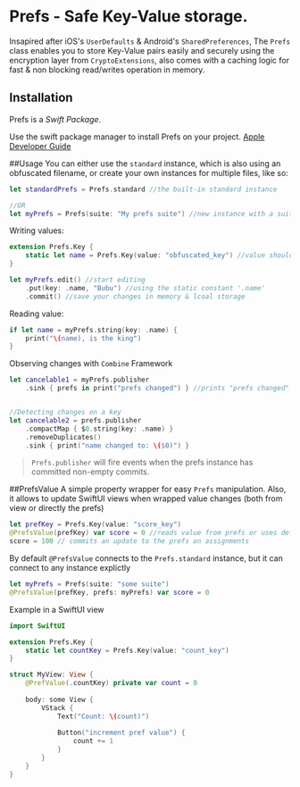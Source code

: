# Prefs - Safe Key-Value storage. 

Insapired after iOS's `UserDefaults` & Android's `SharedPreferences`, The `Prefs` class enables you to store Key-Value pairs easily and securely using the encryption layer from `CryptoExtensions`, also comes with a caching logic for fast & non blocking read/writes operation in memory.

## Installation
Prefs is a *Swift Package*. 

Use the swift package manager to install Prefs on your project. [Apple Developer Guide](https://developer.apple.com/documentation/xcode/adding_package_dependencies_to_your_app)

##Usage
You can either use the `standard` instance, which is also using an obfuscated filename, or create your own instances for multiple files, like so:

```swift
let standardPrefs = Prefs.standard //the built-in standard instance 

//OR
let myPrefs = Prefs(suite: "My prefs suite") //new instance with a suite name
```

Writing values: 
```swift	
extension Prefs.Key {
	static let name = Prefs.Key(value: "obfuscated_key") //value should be obfuscated
}

let myPrefs.edit() //start editing
	.put(key: .name, "Bubu") //using the static constant '.name'
	.commit() //save your changes in memory & lcoal storage
```

Reading value:
```swift
if let name = myPrefs.string(key: .name) {
	print("\(name), is the king")
}
```

Observing changes with `Combine` Framework
```swift
let cancelable1 = myPrefs.publisher
	.sink { prefs in print("prefs changed") } //prints "prefs changed" whenever we commit changes.


//Detecting changes on a key 
let cancelable2 = prefs.publisher
	.compactMap { $0.string(key: .name) }
	.removeDuplicates()
	.sink { print("name changed to: \($0)") }
```

> `Prefs.publisher` will fire events when the prefs instance has committed non-empty commits.

##PrefsValue
A simple property wrapper for easy `Prefs` manipulation. Also, it allows to update SwiftUI views when wrapped value changes (both from view or directly the prefs)

```swift
let prefKey = Prefs.Key(value: "score_key")
@PrefsValue(prefKey) var score = 0 //reads value from prefs or uses default value instead
score = 100 // commits an update to the prefs on assignments
```

By default `@PrefsValue` connects to the `Prefs.standard` instance, but it can connect to any instance explictly

```swift
let myPrefs = Prefs(suite: "some suite")
@PrefsValue(prefKey, prefs: myPrefs) var score = 0
```

Example in a SwiftUI view
```swift
import SwiftUI

extension Prefs.Key {
	static let countKey = Prefs.Key(value: "count_key")
}

struct MyView: View {
	@PrefValue(.countKey) private var count = 0
	
	body: some View {
		VStack {
			Text("Count: \(count)")
			
			Button("increment pref value") {
				count += 1
			}
		}
	}
}
```
